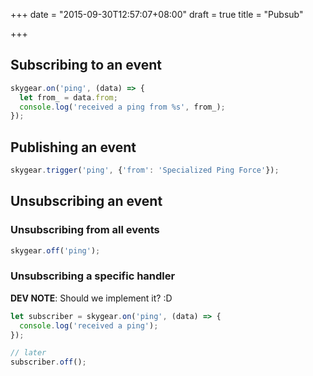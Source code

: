 +++
date = "2015-09-30T12:57:07+08:00"
draft = true
title = "Pubsub"

+++

## Subscribing to an event

```js
skygear.on('ping', (data) => {
  let from_ = data.from;
  console.log('received a ping from %s', from_);
});
```

## Publishing an event

```js
skygear.trigger('ping', {'from': 'Specialized Ping Force'});
```

## Unsubscribing an event

### Unsubscribing from all events

```js
skygear.off('ping');
```

### Unsubscribing a specific handler

**DEV NOTE**: Should we implement it? :D

```js
let subscriber = skygear.on('ping', (data) => {
  console.log('received a ping');
});

// later
subscriber.off();
```
